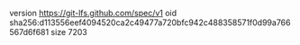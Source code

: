version https://git-lfs.github.com/spec/v1
oid sha256:d113556eef4094520ca2c49477a720bfc942c488358571f0d99a766567d6f681
size 7203
